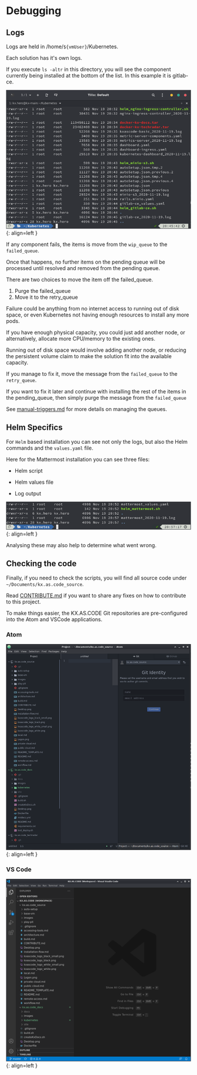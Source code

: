 # Debugging



## Logs

Logs are held in /home/`${vmUser}`/Kubernetes. 

Each solution has it's own logs. 

If you execute `ls -altr` in this directory, you will see the component currently being installed at the bottom of the list. In this example it is gitlab-ce.



![image-20201119214620212](images/image-20201119214620212.png){: align=left }



If any component fails, the items is move from the `wip_queue` to the `failed_queue`.

Once that happens, no further items on the pending queue will be processed until resolved and removed from the pending queue.

There are two choices to move the item off the failed_queue.

1. Purge the failed_queue
2. Move it to the retry_queue



Failure could be anything from no internet access to running out of disk space, or even Kubernetes not having enough resources to install any more pods.

If you have enough physical capacity, you could just add another node, or alternatively, allocate more CPU/memory to the existing ones.

Running out of disk space would involve adding another node, or reducing the persistent volume claim to make the solution fit into the available capacity.

If you manage to fix it, move the message from the `failed_queue` to the `retry_queue`.

If you want to fix it later and continue with installing the rest of the items in the pending_queue, then simply purge the message from the `failed_queue`

See [manual-triggers.md](manual-triggers.md) for more details on managing the queues.



## Helm Specifics

For `Helm` based installation you can see not only the logs, but also the Helm commands and the `values.yaml` file.

Here for the Mattermost installation you can see three files:

- Helm script

- Helm values file

- Log output

  

![image-20201119215833691](images/image-20201119215833691.png){: align=left }



Analysing these may also help to determine what went wrong.



## Checking the code

Finally, if you need to check the scripts, you will find all source code under `~/Documents/kx.as.code_source`.

Read  [CONTRIBUTE.md](CONTRIBUTE.md) if you want to share any fixes on how to contribute to this project.

To make things easier, the KX.AS.CODE Git repositories are pre-configured into the Atom and VSCode applications.

### Atom

![image-20201119220423714](images/image-20201119220423714.png){: align=left }





### VS Code

![image-20201119220606776](images/image-20201119220606776.png){: align=left }



